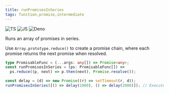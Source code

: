 ```yaml
---
title: runPromisesInSeries
tags: function,promise,intermediate
---
```


![TS](https://img.shields.io/badge/supports-typescript-blue.svg?style=flat-square)
![JS](https://img.shields.io/badge/supports-javascript-yellow.svg?style=flat-square)
![Deno](https://img.shields.io/badge/supports-deno-green.svg?style=flat-square)

Runs an array of promises in series.

Use `Array.prototype.reduce()` to create a promise chain, where each promise returns the next promise when resolved.

```ts
type PromisableFunc = (...args: any[]) => Promise<any>;
const runPromisesInSeries = (ps: PromisableFunc[]) =>
  ps.reduce((p, next) => p.then(next), Promise.resolve());
```

```ts
const delay = (d) => new Promise((r) => setTimeout(r, d));
runPromisesInSeries([() => delay(1000), () => delay(2000)]); // Executes each promise sequentially, taking a total of 3 seconds to complete
```
